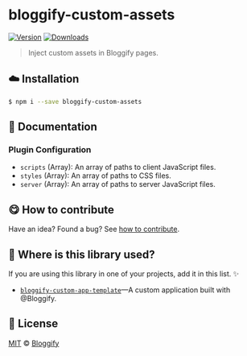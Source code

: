 
# bloggify-custom-assets

 [![Version](https://img.shields.io/npm/v/bloggify-custom-assets.svg)](https://www.npmjs.com/package/bloggify-custom-assets) [![Downloads](https://img.shields.io/npm/dt/bloggify-custom-assets.svg)](https://www.npmjs.com/package/bloggify-custom-assets)

> Inject custom assets in Bloggify pages.

## :cloud: Installation

```sh
$ npm i --save bloggify-custom-assets
```


## :memo: Documentation


### Plugin Configuration

- `scripts` (Array): An array of paths to client JavaScript files.
- `styles` (Array): An array of paths to CSS files.
- `server` (Array): An array of paths to server JavaScript files.



## :yum: How to contribute
Have an idea? Found a bug? See [how to contribute][contributing].


## :dizzy: Where is this library used?
If you are using this library in one of your projects, add it in this list. :sparkles:


 - [`bloggify-custom-app-template`](https://github.com/BloggifyTutorials/custom-app#readme)—A custom application built with @Bloggify.

## :scroll: License

[MIT][license] © [Bloggify][website]

[license]: http://showalicense.com/?fullname=Bloggify%20%3Csupport%40bloggify.org%3E%20(https%3A%2F%2Fbloggify.org)&year=2016#license-mit
[website]: https://bloggify.org
[contributing]: /CONTRIBUTING.md
[docs]: /DOCUMENTATION.md

